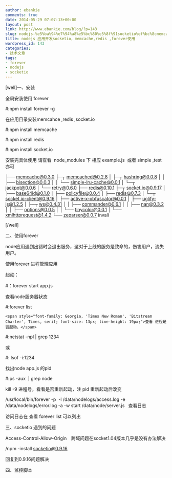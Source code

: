 ```yaml
---
author: ebankie
comments: true
date: 2014-05-29 07:07:13+00:00
layout: post
link: http://www.ebankie.com/blog/?p=143
slug: nodejs-%e5%ba%94%e7%94%a8%e5%bc%80%e5%8f%91socketio%ef%bc%8cmemcacheredis-foreverno%e4%bd%bf%e7%94%a8
title: nodejs 应用开发socketio，memcache,redis ,forever使用
wordpress_id: 143
categories:
- 技术文章
tags:
- forever
- nodejs
- socketio
---
```


[well]一、安装

全局安装使用 forever

#:npm install forever -g

在应用目录安装memcahce ,redis ,socket.io

#:npm install memcache

#:npm install redis

#:npm install socket.io

安装完具体使用 请查看  node_modules 下 相应 example.js  或者 simple ,test 亦可

├── memcache@0.3.0
├─┬ memcached@0.2.8
│ ├─┬ hashring@0.0.8
│ │ ├── bisection@0.0.3
│ │ └── simple-lru-cache@0.0.1
│ └─┬ jackpot@0.0.6
│ └── retry@0.6.0
├── redis@0.10.1
├─┬ socket.io@0.9.17
│ ├── base64id@0.1.0
│ ├── policyfile@0.0.4
│ ├── redis@0.7.3
│ └─┬ socket.io-client@0.9.16
│ ├── active-x-obfuscator@0.0.1
│ ├── uglify-js@1.2.5
│ ├─┬ ws@0.4.31
│ │ ├── commander@0.6.1
│ │ ├── nan@0.3.2
│ │ ├── options@0.0.5
│ │ └── tinycolor@0.0.1
│ └── xmlhttprequest@1.4.2
└── zeparser@0.0.7 invali

[/well]

二、使用forever

node应用遇到出错时会退出服务，这对于上线的服务是致命的，伤害用户，流失用户。

使用forever 进程管理应用

起动：

#：forever start app.js

查看node服务器状态

#:forever list

    
    <span style="font-family: Georgia, 'Times New Roman', 'Bitstream Charter', Times, serif; font-size: 13px; line-height: 19px;">查看 进程是否起动，</span>


#:netstat -npl | grep 1234

或

#: lsof -i:1234

找出node app.js 的pid

#:ps -aux  | grep node

kill -9 进程号，看看是否重新起动，注 pid 重新起动后改变

/usr/local/bin/forever -p  -l /data/nodelogs/access.log -e /data/nodelogs/error.log -a -w start /data/node/server.js   查看日志

访问日志在 查看 forever list 可以列出

三、socketio 遇到的问题

Access-Control-Allow-Origin　跨域问题在socket1.04版本几乎是没有办法解决

/npm -install socketio@0.9.16

回复到0.9.16问题解决



四、监控脚本


